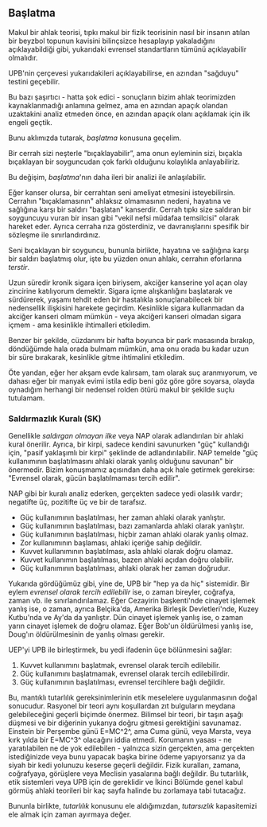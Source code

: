 ## Başlatma

Makul bir ahlak teorisi, tıpkı makul bir fizik teorisinin nasıl bir insanın atılan bir beyzbol topunun kavisini bilinçsizce hesaplayıp yakaladığını açıklayabildiği gibi, yukarıdaki evrensel standartların tümünü açıklayabilir olmalıdır.

UPB'nin çerçevesi yukarıdakileri açıklayabilirse, en azından "sağduyu" testini geçebilir.

Bu bazı şaşırtıcı - hatta şok edici - sonuçların bizim ahlak teorimizden kaynaklanmadığı anlamına gelmez, ama en azından apaçık olandan uzaktakini analiz etmeden önce, en azından apaçık olanı açıklamak için ilk engeli geçtik.

Bunu aklımızda tutarak, *başlatma* konusuna geçelim.

Bir cerrah sizi neşterle "bıçaklayabilir”, ama onun eyleminin sizi, bıçakla bıçaklayan bir soyguncudan çok farklı olduğunu kolaylıkla anlayabiliriz.

Bu değişim, *başlatma*'nın daha ileri bir analizi ile anlaşılabilir.

Eğer kanser olursa, bir cerrahtan seni ameliyat etmesini isteyebilirsin. Cerrahın "bıçaklamasının" ahlaksız olmamasının nedeni, hayatına ve sağlığına karşı bir saldırı "başlatan" kanserdir. Cerrah tıpkı size saldıran bir soyguncuyu vuran bir insan gibi "vekil nefsi müdafaa temsilcisi" olarak hareket eder. Ayrıca cerraha rıza gösterdiniz, ve davranışlarını spesifik bir sözleşme ile sınırlandırdınız.

Seni bıçaklayan bir soyguncu, bununla birlikte, hayatına ve sağlığına karşı bir saldırı başlatmış olur, işte bu yüzden onun ahlakı, cerrahın eforlarına *terstir*.

Uzun süredir kronik sigara içen biriysem, akciğer kanserine yol açan olay zincirine katılıyorum demektir. Sigara içme alışkanlığını başlatarak ve sürdürerek, yaşamı tehdit eden bir hastalıkla sonuçlanabilecek bir nedensellik ilişkisini harekete geçirdim. Kesinlikle sigara kullanmadan da akciğer kanseri olmam mümkün - veya akciğeri kanseri olmadan sigara içmem - ama kesinlikle ihtimalleri etkiledim.

Benzer bir şekilde, cüzdanımı bir hafta boyunca bir park masasında bırakıp, döndüğümde hala orada bulmam mümkün, ama onu orada bu kadar uzun bir süre bırakarak, kesinlikle gitme ihtimalini etkiledim.

Öte yandan, eğer her akşam evde kalırsam, tam olarak suç aranmıyorum, ve dahası eğer bir manyak evimi istila edip beni göz göre göre soyarsa, olayda oynadığım herhangi bir nedensel rolden ötürü makul bir şekilde suçlu tutulamam.

### Saldırmazlık Kuralı (SK)

Genellikle *saldırgan olmayan ilke* veya NAP olarak adlandırılan bir ahlaki kural önerilir. Ayrıca, bir kirpi, sadece kendini savunurken "güç" kullandığı için, "pasif yaklaşımlı bir kirpi" şeklinde de adlandırılabilir. NAP temelde "güç kullanımının başlatılmasını ahlaki olarak yanlış olduğunu savunan" bir önermedir. Bizim konuşmamız açısından daha açık hale getirmek gerekirse: "Evrensel olarak, gücün başlatılmaması tercih edilir".

NAP gibi bir kuralı analiz ederken, gerçekten sadece yedi olasılık vardır; negatifte üç, pozitifte üç ve bir de tarafsız.

- Güç kullanımının başlatılması, her zaman ahlaki olarak yanlıştır.
- Güç kullanımının başlatılması, bazı zamanlarda ahlaki olarak yanlıştır.
- Güç kullanımının başlatılması, hiçbir zaman ahlaki olarak yanlış olmaz.
- Zor kullanımının başlaması, ahlaki içeriğe sahip değildir.
- Kuvvet kullanımının başlatılması, asla ahlaki olarak doğru olamaz.
- Kuvvet kullanımın başlatılması, bazen ahlaki açıdan doğru olabilir.
- Güç kullanımının başlatılması, ahlaki olarak her zaman doğrudur.

Yukarıda gördüğümüz gibi, yine de, UPB bir "hep ya da hiç" sistemidir. Bir eylem *evrensel olarak tercih edilebilir* ise, o zaman bireyler, coğrafya, zaman vb. ile sınırlandırılamaz. Eğer Cezayirin başkenti'nde cinayet işlemek yanlış ise, o zaman, ayrıca Belçika'da, Amerika Birleşik Devletleri'nde, Kuzey Kutbu'nda ve Ay'da da yanlıştır. Dün cinayet işlemek yanlış ise, o zaman yarın cinayet işlemek de doğru olamaz. Eğer Bob'un öldürülmesi yanlış ise, Doug'ın öldürülmesinin de yanlış olması gerekir.

UEP'yi UPB ile birleştirmek, bu yedi ifadenin üçe bölünmesini sağlar:

1. Kuvvet kullanımını başlatmak, evrensel olarak tercih edilebilir.
2. Güç kullanımını başlatmamak, evrensel olarak tercih edilebilirdir.
3. Güç kullanımının başlatılması, evrensel tercihlere bağlı değildir.

Bu, mantıklı tutarlılık gereksinimlerinin etik meselelere uygulanmasının doğal sonucudur. Rasyonel bir teori aynı koşullardan zıt bulguların meydana gelebileceğini geçerli biçimde önermez. Bilimsel bir teori, bir taşın aşağı düşmesi ve bir diğerinin yukarıya doğru gitmesi gerektiğini savunamaz. Einstein bir Perşembe günü E=MC^2^, ama Cuma günü, veya Marsta, veya kırk yılda bir E=MC^3^ olacağını iddia etmedi. Korumanın yasası - ne yaratılabilen ne de yok edilebilen - yalnızca sizin gerçekten, ama gerçekten istediğinizde veya bunu yapacak başka birine ödeme yapıyorsanız ya da siyah bir kedi yolunuzu keserse geçerli değildir. Fizik kuralları, zamana, coğrafyaya, görüşlere veya Meclisin yasalarına bağlı değildir. Bu tutarlılık, etik sistemleri veya UPB için de gereklidir ve İkinci Bölümde genel kabul görmüş ahlaki teorileri bir kaç sayfa halinde bu zorlamaya tabi tutacağız.

Bununla birlikte, *tutarlılık* konusunu ele aldığımızdan, *tutarsızlık* kapasitemizi ele almak için zaman ayırmaya değer.


